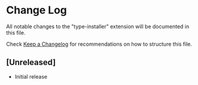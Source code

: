 # Change Log

All notable changes to the "type-installer" extension will be documented in this file.

Check [Keep a Changelog](http://keepachangelog.com/) for recommendations on how to structure this file.

## [Unreleased]

- Initial release